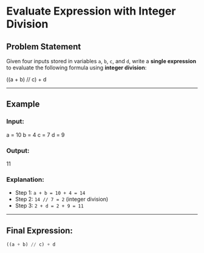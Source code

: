 # Evaluate Expression with Integer Division

## Problem Statement

Given four inputs stored in variables `a`, `b`, `c`, and `d`, write a **single expression** to evaluate the following formula using **integer division**:

((a + b) // c) + d

---

## Example

### Input:
a = 10
b = 4
c = 7
d = 9

### Output:
11

### Explanation:
- Step 1: `a + b = 10 + 4 = 14`  
- Step 2: `14 // 7 = 2` (integer division)  
- Step 3: `2 + d = 2 + 9 = 11`  

---

## Final Expression:
```python
((a + b) // c) + d
